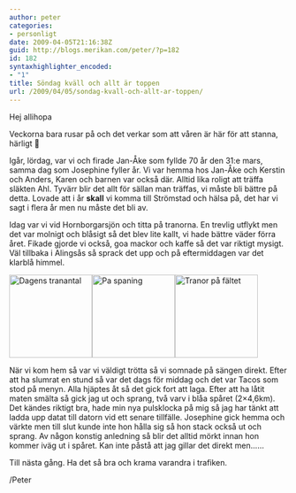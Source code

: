 ```yaml
---
author: peter
categories:
- personligt
date: 2009-04-05T21:16:38Z
guid: http://blogs.merikan.com/peter/?p=182
id: 182
syntaxhighlighter_encoded:
- "1"
title: Söndag kväll och allt är toppen
url: /2009/04/05/sondag-kvall-och-allt-ar-toppen/
---
```


Hej allihopa

Veckorna bara rusar på och det verkar som att våren är här för att stanna, härligt 🙂

Igår, lördag, var vi och firade Jan-Åke som fyllde 70 år den 31:e mars, samma dag som Josephine fyller år. Vi var hemma hos Jan-Åke och Kerstin och Anders, Karen och barnen var också där. Alltid lika roligt att träffa släkten Ahl. Tyvärr blir det allt för sällan man träffas, vi måste bli bättre på detta. Lovade att i år **skall** vi komma till Strömstad och hälsa på, det har vi sagt i flera år men nu måste det bli av.

Idag var vi vid Hornborgarsjön och titta på tranorna. En trevlig utflykt men det var molnigt och blåsigt så det blev lite kallt, vi hade bättre väder förra året. Fikade gjorde vi också, goa mackor och kaffe så det var riktigt mysigt. Väl tillbaka i Alingsås så sprack det upp och på eftermiddagen var det klarblå himmel.

<a rel="lightbox[tranor]" href="http://blogs.merikan.com/peter/files/2009/04/1238932671813-1024x768.jpg"><img class="size-thumbnail wp-image-183" src="http://blogs.merikan.com/peter/files/2009/04/1238932671813-150x150.jpg" alt="Dagens tranantal" width="150" height="150" /></a><a rel="lightbox[tranor]" href="http://blogs.merikan.com/peter/files/2009/04/1238931895546-768x1024.jpg"><img class="alignnone size-thumbnail wp-image-184" src="http://blogs.merikan.com/peter/files/2009/04/1238931895546-150x150.jpg" alt="Pa spaning" width="150" height="150" /></a><a rel="lightbox[tranor]" href="http://blogs.merikan.com/peter/files/2009/04/1238931928626-1024x768.jpg"><img class="alignnone size-thumbnail wp-image-185" src="http://blogs.merikan.com/peter/files/2009/04/1238931928626-150x150.jpg" alt="Tranor på fältet" width="150" height="150" /></a>

När vi kom hem så var vi väldigt trötta så vi somnade på sängen direkt. Efter att ha slumrat en stund så var det dags för middag och det var Tacos som stod på menyn. Alla hjäptes åt så det gick fort att laga. Efter att ha låtit maten smälta så gick jag ut och sprang, två varv i blåa spåret (2&#215;4,6km). Det kändes riktigt bra, hade min nya pulsklocka på mig så jag har tänkt att ladda upp datat till datorn vid ett senare tillfälle. Josephine gick hemma och värkte men till slut kunde inte hon hålla sig så hon stack också ut och sprang. Av någon konstig anledning så blir det alltid mörkt innan hon kommer iväg ut i spåret. Kan inte påstå att jag gillar det direkt men&#8230;&#8230;

Till nästa gång. Ha det så bra och krama varandra i trafiken.

/Peter
